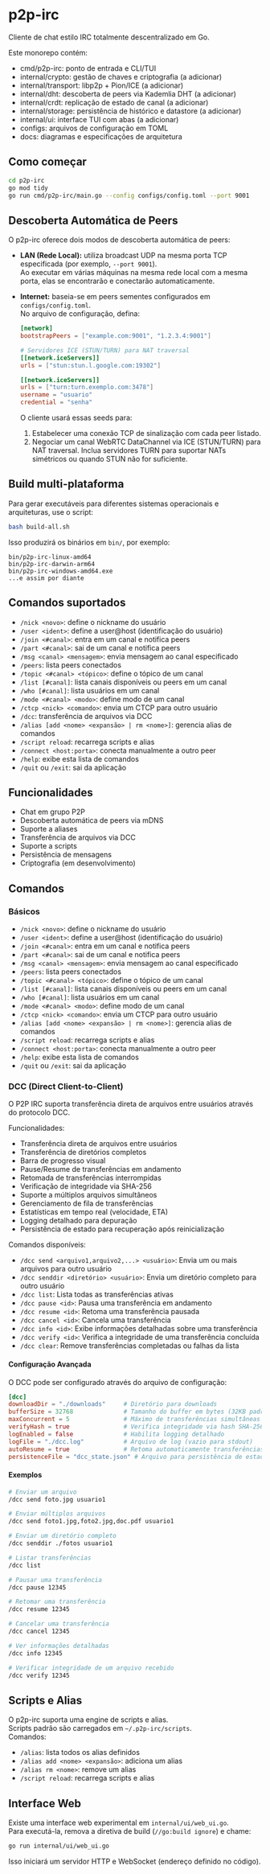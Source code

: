 # p2p-irc

Cliente de chat estilo IRC totalmente descentralizado em Go.

Este monorepo contém:

- cmd/p2p-irc: ponto de entrada e CLI/TUI
- internal/crypto: gestão de chaves e criptografia (a adicionar)
- internal/transport: libp2p + Pion/ICE (a adicionar)
- internal/dht: descoberta de peers via Kademlia DHT (a adicionar)
- internal/crdt: replicação de estado de canal (a adicionar)
- internal/storage: persistência de histórico e datastore (a adicionar)
- internal/ui: interface TUI com abas (a adicionar)
- configs: arquivos de configuração em TOML
- docs: diagramas e especificações de arquitetura

## Como começar

```bash
cd p2p-irc
go mod tidy
go run cmd/p2p-irc/main.go --config configs/config.toml --port 9001
```

## Descoberta Automática de Peers

O p2p-irc oferece dois modos de descoberta automática de peers:

- **LAN (Rede Local):** utiliza broadcast UDP na mesma porta TCP especificada (por exemplo, `--port 9001`).  
  Ao executar em várias máquinas na mesma rede local com a mesma porta, elas se encontrarão e conectarão automaticamente.

- **Internet:** baseia-se em peers sementes configurados em `configs/config.toml`.  
  No arquivo de configuração, defina:

  ```toml
  [network]
  bootstrapPeers = ["example.com:9001", "1.2.3.4:9001"]

  # Servidores ICE (STUN/TURN) para NAT traversal
  [[network.iceServers]]
  urls = ["stun:stun.l.google.com:19302"]

  [[network.iceServers]]
  urls = ["turn:turn.exemplo.com:3478"]
  username = "usuario"
  credential = "senha"
  ```

  O cliente usará essas seeds para:
  1. Estabelecer uma conexão TCP de sinalização com cada peer listado.
  2. Negociar um canal WebRTC DataChannel via ICE (STUN/TURN) para NAT traversal.
  Inclua servidores TURN para suportar NATs simétricos ou quando STUN não for suficiente.

## Build multi-plataforma

Para gerar executáveis para diferentes sistemas operacionais e arquiteturas, use o script:

```bash
bash build-all.sh
```

Isso produzirá os binários em `bin/`, por exemplo:
```
bin/p2p-irc-linux-amd64
bin/p2p-irc-darwin-arm64
bin/p2p-irc-windows-amd64.exe
...e assim por diante
```

## Comandos suportados

- `/nick <novo>`: define o nickname do usuário
- `/user <ident>`: define a user@host (identificação do usuário)
- `/join <#canal>`: entra em um canal e notifica peers
- `/part <#canal>`: sai de um canal e notifica peers
- `/msg <canal> <mensagem>`: envia mensagem ao canal especificado
- `/peers`: lista peers conectados
- `/topic <#canal> <tópico>`: define o tópico de um canal
- `/list [#canal]`: lista canais disponíveis ou peers em um canal
- `/who [#canal]`: lista usuários em um canal
- `/mode <#canal> <modo>`: define modo de um canal
- `/ctcp <nick> <comando>`: envia um CTCP para outro usuário
- `/dcc`: transferência de arquivos via DCC
- `/alias [add <nome> <expansão> | rm <nome>]`: gerencia alias de comandos
- `/script reload`: recarrega scripts e alias
- `/connect <host:porta>`: conecta manualmente a outro peer
- `/help`: exibe esta lista de comandos
- `/quit` ou `/exit`: sai da aplicação

## Funcionalidades

- Chat em grupo P2P
- Descoberta automática de peers via mDNS
- Suporte a aliases
- Transferência de arquivos via DCC
- Suporte a scripts
- Persistência de mensagens
- Criptografia (em desenvolvimento)

## Comandos

### Básicos
- `/nick <novo>`: define o nickname do usuário
- `/user <ident>`: define a user@host (identificação do usuário)
- `/join <#canal>`: entra em um canal e notifica peers
- `/part <#canal>`: sai de um canal e notifica peers
- `/msg <canal> <mensagem>`: envia mensagem ao canal especificado
- `/peers`: lista peers conectados
- `/topic <#canal> <tópico>`: define o tópico de um canal
- `/list [#canal]`: lista canais disponíveis ou peers em um canal
- `/who [#canal]`: lista usuários em um canal
- `/mode <#canal> <modo>`: define modo de um canal
- `/ctcp <nick> <comando>`: envia um CTCP para outro usuário
- `/alias [add <nome> <expansão> | rm <nome>]`: gerencia alias de comandos
- `/script reload`: recarrega scripts e alias
- `/connect <host:porta>`: conecta manualmente a outro peer
- `/help`: exibe esta lista de comandos
- `/quit` ou `/exit`: sai da aplicação

### DCC (Direct Client-to-Client)

O P2P IRC suporta transferência direta de arquivos entre usuários através do protocolo DCC.

Funcionalidades:
- Transferência direta de arquivos entre usuários
- Transferência de diretórios completos
- Barra de progresso visual
- Pause/Resume de transferências em andamento
- Retomada de transferências interrompidas
- Verificação de integridade via SHA-256
- Suporte a múltiplos arquivos simultâneos
- Gerenciamento de fila de transferências
- Estatísticas em tempo real (velocidade, ETA)
- Logging detalhado para depuração
- Persistência de estado para recuperação após reinicialização

Comandos disponíveis:

- `/dcc send <arquivo1,arquivo2,...> <usuário>`: Envia um ou mais arquivos para outro usuário
- `/dcc senddir <diretório> <usuário>`: Envia um diretório completo para outro usuário
- `/dcc list`: Lista todas as transferências ativas
- `/dcc pause <id>`: Pausa uma transferência em andamento
- `/dcc resume <id>`: Retoma uma transferência pausada
- `/dcc cancel <id>`: Cancela uma transferência
- `/dcc info <id>`: Exibe informações detalhadas sobre uma transferência
- `/dcc verify <id>`: Verifica a integridade de uma transferência concluída
- `/dcc clear`: Remove transferências completadas ou falhas da lista

#### Configuração Avançada

O DCC pode ser configurado através do arquivo de configuração:

```toml
[dcc]
downloadDir = "./downloads"     # Diretório para downloads
bufferSize = 32768              # Tamanho do buffer em bytes (32KB padrão)
maxConcurrent = 5               # Máximo de transferências simultâneas
verifyHash = true               # Verifica integridade via hash SHA-256
logEnabled = false              # Habilita logging detalhado
logFile = "./dcc.log"           # Arquivo de log (vazio para stdout)
autoResume = true               # Retoma automaticamente transferências interrompidas
persistenceFile = "dcc_state.json" # Arquivo para persistência de estado
```

#### Exemplos

```bash
# Enviar um arquivo
/dcc send foto.jpg usuario1

# Enviar múltiplos arquivos
/dcc send foto1.jpg,foto2.jpg,doc.pdf usuario1

# Enviar um diretório completo
/dcc senddir ./fotos usuario1

# Listar transferências
/dcc list

# Pausar uma transferência
/dcc pause 12345

# Retomar uma transferência
/dcc resume 12345

# Cancelar uma transferência
/dcc cancel 12345

# Ver informações detalhadas
/dcc info 12345

# Verificar integridade de um arquivo recebido
/dcc verify 12345
```

## Scripts e Alias
O p2p-irc suporta uma engine de scripts e alias.  
Scripts padrão são carregados em `~/.p2p-irc/scripts`.  
Comandos:
- `/alias`: lista todos os alias definidos
- `/alias add <nome> <expansão>`: adiciona um alias
- `/alias rm <nome>`: remove um alias
- `/script reload`: recarrega scripts e alias

## Interface Web
Existe uma interface web experimental em `internal/ui/web_ui.go`.  
Para executá-la, remova a diretiva de build (`//go:build ignore`) e chame:
```bash
go run internal/ui/web_ui.go
```
Isso iniciará um servidor HTTP e WebSocket (endereço definido no código).
